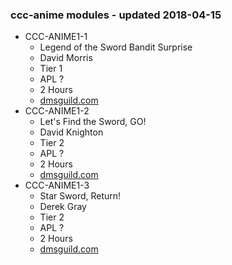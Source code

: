 ### ccc-anime modules - updated 2018-04-15
* CCC-ANIME1-1
  * Legend of the Sword Bandit Surprise
  * David Morris
  * Tier 1
  * APL ?
  * 2 Hours
  * [dmsguild.com](http://www.dmsguild.com/product/236786/CCC--Anime--11-Legend-of-the-Sword-Bandit-Surprise?affiliate_id=757342)
* CCC-ANIME1-2
  * Let's Find the Sword, GO!
  * David Knighton
  * Tier 2
  * APL ?
  * 2 Hours
  * [dmsguild.com](http://www.dmsguild.com/product/236787/CCC--Anime--12-Lets-Find-the-Sword-GO?affiliate_id=757342)
* CCC-ANIME1-3
  * Star Sword, Return!
  * Derek Gray
  * Tier 2
  * APL ?
  * 2 Hours
  * [dmsguild.com](http://www.dmsguild.com/product/236788/CCC--Anime--13-Star-Sword-Return?affiliate_id=757342)
